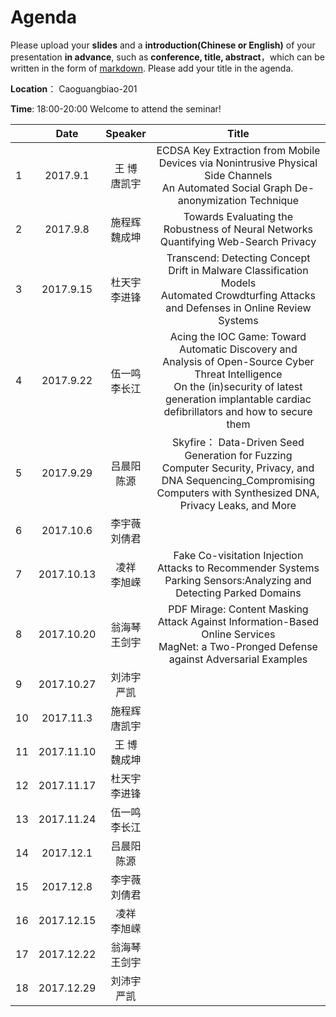 # Agenda
Please upload your **slides** and a **introduction(Chinese or English)** of your presentation **in advance**,
such as **conference, title, abstract**，which can be written in the form of [markdown](http://sspai.com/25137). Please add your title in the agenda.

**Location**： Caoguangbiao-201 

**Time**: 18:00-20:00  Welcome to attend the seminar!

||Date|Speaker|Title|
|---|:---:|:---:|:---:|
|1|2017.9.1 |王  博<br>唐凯宇|ECDSA Key Extraction from Mobile Devices via Nonintrusive Physical Side Channels<br>An Automated Social Graph De-anonymization Technique|
|2|2017.9.8|施程辉<br>魏成坤|Towards Evaluating the Robustness of Neural Networks <br>Quantifying Web-Search Privacy|
|3|2017.9.15|杜天宇 <br>李进锋|Transcend: Detecting Concept Drift in Malware Classification Models <br>Automated Crowdturfing Attacks and Defenses in Online Review Systems|
|4|2017.9.22|伍一鸣<br> 李长江| Acing the IOC Game: Toward Automatic Discovery and Analysis of Open-Source Cyber Threat Intelligence <br> On the (in)security of latest generation implantable cardiac defibrillators and how to secure them
|5|2017.9.29|吕晨阳<br> 陈源| Skyfire： Data-Driven Seed Generation for Fuzzing <br>Computer Security, Privacy, and DNA Sequencing_Compromising Computers with Synthesized DNA, Privacy Leaks, and More
|6|2017.10.6|李宇薇<br> 刘倩君| 
|7|2017.10.13|凌祥<br> 李旭嵘 |Fake Co-visitation Injection Attacks to Recommender Systems <br>Parking Sensors:Analyzing and Detecting Parked Domains| 
|8|2017.10.20|翁海琴	<br>王剑宇|PDF Mirage: Content Masking Attack Against Information-Based Online Services <br>MagNet: a Two-Pronged Defense against Adversarial Examples|
|9|2017.10.27|刘沛宇<br>  严凯| 
|10|2017.11.3|施程辉<br> 唐凯宇 | 
|11|2017.11.10|王   博 <br>魏成坤 | 
|12|2017.11.17|杜天宇 <br>李进锋| 
|13|2017.11.24|伍一鸣<br> 李长江| 
|14|2017.12.1|吕晨阳 <br>陈源| 
|15|2017.12.8|李宇薇<br> 刘倩君| 
|16|2017.12.15|凌祥	<br> 李旭嵘| 
|17|2017.12.22|翁海琴<br>	王剑宇| 
|18|2017.12.29|刘沛宇 <br> 严凯| 






